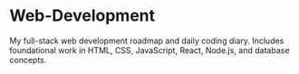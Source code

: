 # Web-Development
My full-stack web development roadmap and daily coding diary. Includes foundational work in HTML, CSS, JavaScript, React, Node.js, and database concepts.
